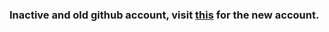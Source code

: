### Inactive and old github account, visit [this](https://github.com/gitservice-daniel) for the new account.
